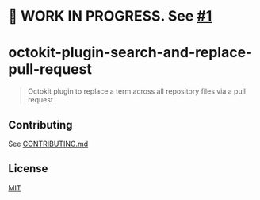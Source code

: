 # 🚧 WORK IN PROGRESS. See [#1](https://github.com/gr2m/octokit-plugin-search-and-replace-pull-request/pull/1)

# octokit-plugin-search-and-replace-pull-request

> Octokit plugin to replace a term across all repository files via a pull request

## Contributing

See [CONTRIBUTING.md](CONTRIBUTING.md)
  
## License

[MIT](LICENSE)
